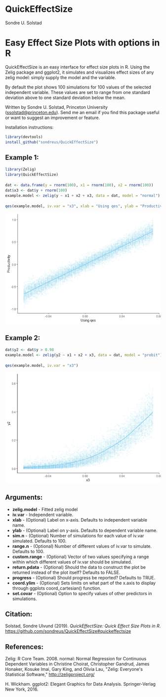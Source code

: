 QuickEffectSize
================
Sondre U. Solstad

Easy Effect Size Plots with options in R
========================================

QuickEffectSize is an easy interface for effect size plots in R. Using the Zelig package and ggplot2, it simulates and visualizes effect sizes of any zelig model: simply supply the model and the variable.

By default the plot shows 100 simulations for 100 values of the selected independent variable. These values are set to range from one standard deviation above to one standard deviation below the mean.

Written by Sondre U. Solstad, Princeton University (<ssolstad@princeton.edu>). Send me an email if you find this package useful or want to suggest an improvement or feature.

Installation instructions:

``` r
library(devtools)
install_github("sondreus/QuickEffectSize")
```

Example 1:
----------

``` r
library(Zelig)
library(QuickEffectSize)

dat <- data.frame(y = rnorm(100), x1 = rnorm(100), x2 = rnorm(100))
dat$x3 <- dat$y + rnorm(100)
example.model <- zelig(y ~ x1 + x2 + x3, data = dat, model = "normal") 

qes(example.model, iv.var = "x3", xlab = "Using qes", ylab = "Productivity")
```

![](README_files/figure-markdown_github/unnamed-chunk-2-1.png)

Example 2:
----------

``` r
dat$y2 <- dat$y > 0.98
example.model <- zelig(y2 ~ x1 + x2 + x3, data = dat, model = "probit") 

qes(example.model, iv.var = "x3")
```

![](README_files/figure-markdown_github/unnamed-chunk-3-1.png)

Arguments:
----------

-   **zelig.model** - Fitted zelig model
-   **iv.var** - Independent variable.
-   **xlab** - (Optional) Label on x-axis. Defaults to independent variable name.
-   **ylab** - (Optional) Label on y-axis. Defaults to dependent variable name.
-   **sim.n** - (Optional) Number of simulations for each value of iv.var simulated. Defaults to 100.
-   **range.n** - (Optional) Number of different values of iv.var to simulate. Defaults to 100.
-   **custom.range** - (Optional) Vector of two values specifying a range within which different values of iv.var should be simulated.
-   **return.pdata** - (Optional) Should the data to construct the plot be returned instead of the plot itself? Defaults to FALSE.
-   **progress** - (Optional) Should progress be reported? Defaults to TRUE.
-   **coord.ylim** - (Optional) Sets limits on what part of the x.axis to display through ggplots coord\_cartesian() function.
-   **set.covar** - (Optional) Option to specify values of other predictors in simulations.

Citation:
---------

Solstad, Sondre Ulvund (2019). *QuickEffectSize: Quick Effect Size Plots in R*. <https://github.com/sondreus/QuickEffectSize#quickeffectsize>

References:
-----------

Zelig: R Core Team. 2008. normal: Normal Regression for Continuous Dependent Variables in Christine Choirat, Christopher Gandrud, James Honaker, Kosuke Imai, Gary King, and Olivia Lau, "Zelig: Everyone's Statistical Software," <http://zeligproject.org/>

H. Wickham. ggplot2: Elegant Graphics for Data Analysis. Springer-Verlag New York, 2016.
